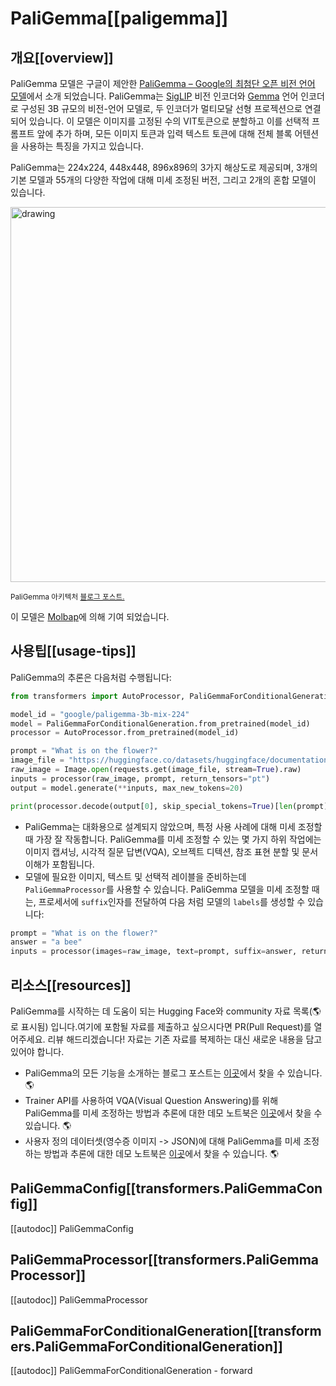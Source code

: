 <!--Copyright 2024 The HuggingFace Team. All rights reserved.

Licensed under the Apache License, Version 2.0 (the "License"); you may not use this file except in compliance with
the License. You may obtain a copy of the License at

http://www.apache.org/licenses/LICENSE-2.0

Unless required by applicable law or agreed to in writing, software distributed under the License is distributed on
an "AS IS" BASIS, WITHOUT WARRANTIES OR CONDITIONS OF ANY KIND, either express or implied. See the License for the
specific language governing permissions and limitations under the License.

⚠️ Note that this file is in Markdown but contain specific syntax for our doc-builder (similar to MDX) that may not be
rendered properly in your Markdown viewer.

-->

# PaliGemma[[paligemma]]

## 개요[[overview]]

PaliGemma 모델은 구글이 제안한 [PaliGemma – Google의 최첨단 오픈 비전 언어 모델](https://huggingface.co/blog/paligemma)에서 소개 되었습니다. PaliGemma는 [SigLIP](siglip) 비전 인코더와 [Gemma](gemma) 언어 인코더로 구성된 3B 규모의 비전-언어 모델로, 두 인코더가 멀티모달 선형 프로젝션으로 연결되어 있습니다. 이 모델은 이미지를 고정된 수의 VIT토큰으로 분할하고 이를 선택적 프롬프트 앞에 추가 하며, 모든 이미지 토큰과 입력 텍스트 토큰에 대해 전체 블록 어텐션을 사용하는 특징을 가지고 있습니다.

PaliGemma는 224x224, 448x448, 896x896의 3가지 해상도로 제공되며, 3개의 기본 모델과 55개의 다양한 작업에 대해 미세 조정된 버전, 그리고 2개의 혼합 모델이 있습니다.

<img src="https://huggingface.co/datasets/huggingface/documentation-images/resolve/main/blog/paligemma/paligemma_arch.png"
alt="drawing" width="600"/>

<small> PaliGemma 아키텍처 <a href="https://huggingface.co/blog/paligemma">블로그 포스트.</a> </small>

이 모델은 [Molbap](https://huggingface.co/Molbap)에 의해 기여 되었습니다.

## 사용팁[[usage-tips]]

PaliGemma의 추론은 다음처럼 수행됩니다:

```python
from transformers import AutoProcessor, PaliGemmaForConditionalGeneration

model_id = "google/paligemma-3b-mix-224"
model = PaliGemmaForConditionalGeneration.from_pretrained(model_id)
processor = AutoProcessor.from_pretrained(model_id)

prompt = "What is on the flower?"
image_file = "https://huggingface.co/datasets/huggingface/documentation-images/resolve/main/bee.jpg?download=true"
raw_image = Image.open(requests.get(image_file, stream=True).raw)
inputs = processor(raw_image, prompt, return_tensors="pt")
output = model.generate(**inputs, max_new_tokens=20)

print(processor.decode(output[0], skip_special_tokens=True)[len(prompt):])
```

- PaliGemma는 대화용으로 설계되지 않았으며, 특정 사용 사례에 대해 미세 조정할 때 가장 잘 작동합니다. PaliGemma를 미세 조정할 수 있는 몇 가지 하위 작업에는 이미지 캡셔닝, 시각적 질문 답변(VQA), 오브젝트 디텍션, 참조 표현 분할 및 문서 이해가 포함됩니다.
- 모델에 필요한 이미지, 텍스트 및 선택적 레이블을 준비하는데 `PaliGemmaProcessor`를 사용할 수 있습니다. PaliGemma 모델을 미세 조정할 때는, 프로세서에 `suffix`인자를 전달하여 다음 처럼 모델의 `labels`를 생성할 수 있습니다:

```python
prompt = "What is on the flower?"
answer = "a bee"
inputs = processor(images=raw_image, text=prompt, suffix=answer, return_tensors="pt")
```

## 리소스[[resources]]

PaliGemma를 시작하는 데 도움이 되는 Hugging Face와 community 자료 목록(🌎로 표시됨) 입니다.여기에 포함될 자료를 제출하고 싶으시다면 PR(Pull Request)를 열어주세요. 리뷰 해드리겠습니다! 자료는 기존 자료를 복제하는 대신 새로운 내용을 담고 있어야 합니다.

- PaliGemma의 모든 기능을 소개하는 블로그 포스트는 [이곳](https://huggingface.co/blog/paligemma)에서 찾을 수 있습니다. 🌎
- Trainer API를 사용하여 VQA(Visual Question Answering)를 위해 PaliGemma를 미세 조정하는 방법과 추론에 대한 데모 노트북은 [이곳](https://github.com/huggingface/notebooks/tree/main/examples/paligemma)에서 찾을 수 있습니다. 🌎
- 사용자 정의 데이터셋(영수증 이미지 -> JSON)에 대해 PaliGemma를 미세 조정하는 방법과 추론에 대한 데모 노트북은 [이곳](https://github.com/NielsRogge/Transformers-Tutorials/tree/master/PaliGemma)에서 찾을 수 있습니다. 🌎

## PaliGemmaConfig[[transformers.PaliGemmaConfig]]

[[autodoc]] PaliGemmaConfig

## PaliGemmaProcessor[[transformers.PaliGemmaProcessor]]

[[autodoc]] PaliGemmaProcessor

## PaliGemmaForConditionalGeneration[[transformers.PaliGemmaForConditionalGeneration]]

[[autodoc]] PaliGemmaForConditionalGeneration
    - forward
